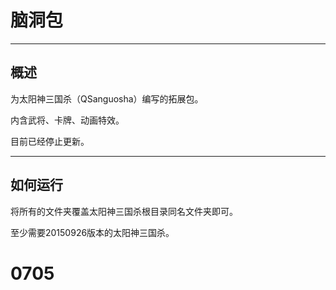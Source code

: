 # 脑洞包

___

## 概述

为太阳神三国杀（QSanguosha）编写的拓展包。

内含武将、卡牌、动画特效。

目前已经停止更新。

___

## 如何运行

将所有的文件夹覆盖太阳神三国杀根目录同名文件夹即可。

至少需要20150926版本的太阳神三国杀。

# 0705

